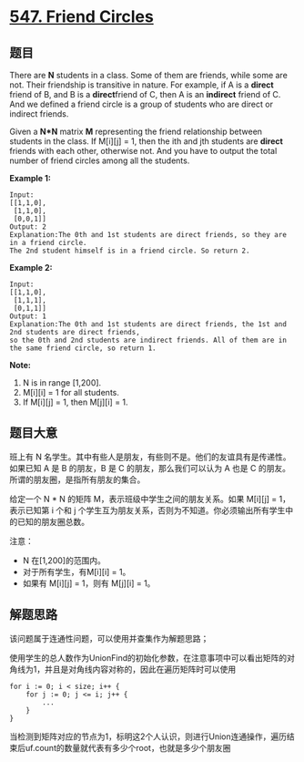 # [547. Friend Circles](https://leetcode.com/problems/friend-circles/)

## 题目

There are **N** students in a class. Some of them are friends, while some are not. Their friendship is transitive in nature. For example, if A is a **direct** friend of B, and B is a **direct**friend of C, then A is an **indirect** friend of C. And we defined a friend circle is a group of students who are direct or indirect friends.

Given a **N*N** matrix **M** representing the friend relationship between students in the class. If M[i][j] = 1, then the ith and jth students are **direct** friends with each other, otherwise not. And you have to output the total number of friend circles among all the students.

**Example 1:**

    Input: 
    [[1,1,0],
     [1,1,0],
     [0,0,1]]
    Output: 2
    Explanation:The 0th and 1st students are direct friends, so they are in a friend circle. 
    The 2nd student himself is in a friend circle. So return 2.

**Example 2:**

    Input: 
    [[1,1,0],
     [1,1,1],
     [0,1,1]]
    Output: 1
    Explanation:The 0th and 1st students are direct friends, the 1st and 2nd students are direct friends, 
    so the 0th and 2nd students are indirect friends. All of them are in the same friend circle, so return 1.

**Note:**

1. N is in range [1,200].
2. M[i][i] = 1 for all students.
3. If M[i][j] = 1, then M[j][i] = 1.


## 题目大意

班上有 N 名学生。其中有些人是朋友，有些则不是。他们的友谊具有是传递性。如果已知 A 是 B 的朋友，B 是 C 的朋友，那么我们可以认为 A 也是 C 的朋友。所谓的朋友圈，是指所有朋友的集合。

给定一个 N * N 的矩阵 M，表示班级中学生之间的朋友关系。如果 M[i][j] = 1，表示已知第 i 个和 j 个学生互为朋友关系，否则为不知道。你必须输出所有学生中的已知的朋友圈总数。


注意：

- N 在[1,200]的范围内。
- 对于所有学生，有M[i][i] = 1。
- 如果有 M[i][j] = 1，则有 M[j][i] = 1。


## 解题思路

该问题属于连通性问题，可以使用并查集作为解题思路；

使用学生的总人数作为UnionFind的初始化参数，在注意事项中可以看出矩阵的对角线为1，并且是对角线内容对称的，因此在遍历矩阵时可以使用

```
for i := 0; i < size; i++ {
    for j := 0; j <= i; j++ {
        ...
    }
}
```
当检测到矩阵对应的节点为1，标明这2个人认识，则进行Union连通操作，遍历结束后uf.count的数量就代表有多少个root，也就是多少个朋友圈